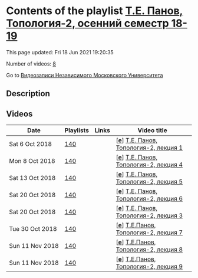 # Contents of the playlist [Т.Е. Панов, Топология-2, осенний семестр 18-19](https://www.youtube.com/playlist?list=PLp9ABVh6_x4Hk49nXBsSpX84jpNezkoo2)

This page updated: Fri 18 Jun 2021 19:20:35

Number of videos: [8](#videos)

Go to [Видеозаписи Независимого Московского Университета](../README.md)

## Description



## Videos

|Date|Playlists|Links|Video title|
|---|---|---|---|
| Sat&nbsp;6&nbsp;Oct&nbsp;2018 | [140](../playlists/140 "Т.Е. Панов, Топология-2, осенний семестр 18-19") |  | [[**e**](https://studio.youtube.com/video/gu_kjB35l7s/edit "Edit")] [Т.Е. Панов, Топология-2, лекция 1](https://www.youtube.com/watch?v=gu_kjB35l7s&list=PLp9ABVh6_x4Hk49nXBsSpX84jpNezkoo2 "Описание") |
| Mon&nbsp;8&nbsp;Oct&nbsp;2018 | [140](../playlists/140 "Т.Е. Панов, Топология-2, осенний семестр 18-19") |  | [[**e**](https://studio.youtube.com/video/qPAm-MCDMT8/edit "Edit")] [Т.Е. Панов, Топология-2, лекция 4](https://www.youtube.com/watch?v=qPAm-MCDMT8&list=PLp9ABVh6_x4Hk49nXBsSpX84jpNezkoo2 "04.10.2018") |
| Sat&nbsp;13&nbsp;Oct&nbsp;2018 | [140](../playlists/140 "Т.Е. Панов, Топология-2, осенний семестр 18-19") |  | [[**e**](https://studio.youtube.com/video/iWuCgpzkaNA/edit "Edit")] [Т.Е. Панов, Топология-2, лекция 5](https://www.youtube.com/watch?v=iWuCgpzkaNA&list=PLp9ABVh6_x4Hk49nXBsSpX84jpNezkoo2 "11.10.2018") |
| Sat&nbsp;20&nbsp;Oct&nbsp;2018 | [140](../playlists/140 "Т.Е. Панов, Топология-2, осенний семестр 18-19") |  | [[**e**](https://studio.youtube.com/video/3lAa3jVXrbU/edit "Edit")] [Т.Е. Панов, Топология-2, лекция 6](https://www.youtube.com/watch?v=3lAa3jVXrbU&list=PLp9ABVh6_x4Hk49nXBsSpX84jpNezkoo2 "18.10.2018") |
| Sat&nbsp;20&nbsp;Oct&nbsp;2018 | [140](../playlists/140 "Т.Е. Панов, Топология-2, осенний семестр 18-19") |  | [[**e**](https://studio.youtube.com/video/p8N0UhkcMnU/edit "Edit")] [Т.Е. Панов, Топология-2, лекция 3](https://www.youtube.com/watch?v=p8N0UhkcMnU&list=PLp9ABVh6_x4Hk49nXBsSpX84jpNezkoo2 "27.09.2018") |
| Tue&nbsp;30&nbsp;Oct&nbsp;2018 | [140](../playlists/140 "Т.Е. Панов, Топология-2, осенний семестр 18-19") |  | [[**e**](https://studio.youtube.com/video/6vpjaz3Yzzc/edit "Edit")] [Т.Е.Панов, Топология-2, лекция 7](https://www.youtube.com/watch?v=6vpjaz3Yzzc&list=PLp9ABVh6_x4Hk49nXBsSpX84jpNezkoo2 "25.10.2018") |
| Sun&nbsp;11&nbsp;Nov&nbsp;2018 | [140](../playlists/140 "Т.Е. Панов, Топология-2, осенний семестр 18-19") |  | [[**e**](https://studio.youtube.com/video/9PWfRgB90fo/edit "Edit")] [Т.Е.Панов, Топология-2, лекция 8](https://www.youtube.com/watch?v=9PWfRgB90fo&list=PLp9ABVh6_x4Hk49nXBsSpX84jpNezkoo2 "01.11.2018") |
| Sun&nbsp;11&nbsp;Nov&nbsp;2018 | [140](../playlists/140 "Т.Е. Панов, Топология-2, осенний семестр 18-19") |  | [[**e**](https://studio.youtube.com/video/7GCygMOjz1o/edit "Edit")] [Т.Е.Панов, Топология-2, лекция 9](https://www.youtube.com/watch?v=7GCygMOjz1o&list=PLp9ABVh6_x4Hk49nXBsSpX84jpNezkoo2 "08.11.2018") |
